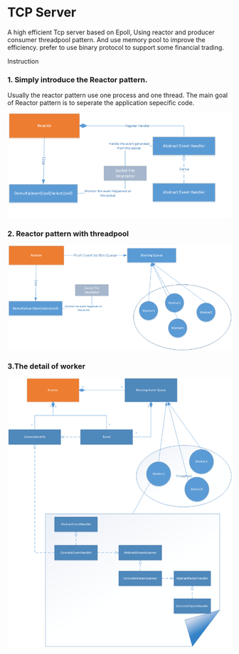 # TCP Server
A high efficient Tcp server based on Epoll, Using reactor and producer consumer threadpool pattern. And use memory pool to improve the efficiency. prefer to use binary protocol to support some financial trading.  


Instruction  
###  1. Simply introduce the Reactor pattern.   
Usually the reactor pattern use one process and one thread. The main goal of Reactor pattern is to seperate the application sepecific code. 

![reactor](./Portal/reactor.png)

### 2. Reactor pattern with threadpool

  ![Open Device](./Portal/reactorWithPool.png)

### 3.The detail of worker

  ![Open](./Portal/ReactorMoreDetail.png)


  
